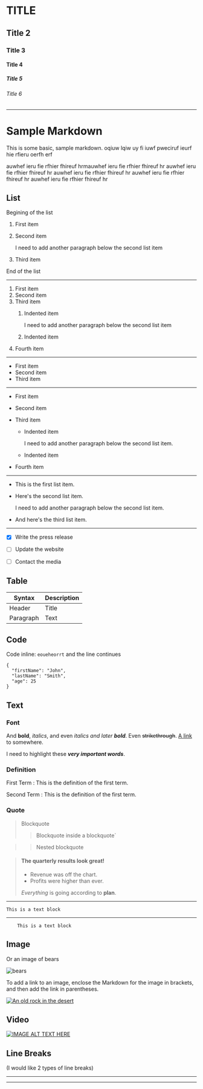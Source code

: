 # TITLE
## Title 2
### Title 3
#### Title 4
##### Title 5
###### Title 6


--- 
# Sample Markdown

This is some basic, sample markdown. oqiuw lqiw uy fi iuwf pweciruf ieurf hie rfieru
oerfh erf

auwhef ieru fie rfhier fhireuf hrmauwhef ieru fie rfhier fhireuf hr auwhef ieru fie rfhier fhireuf hr auwhef ieru fie rfhier fhireuf hr auwhef ieru fie rfhier fhireuf hr auwhef ieru fie rfhier fhireuf hr

## List

Begining of the list
1. First item
2. Second item

   I need to add another paragraph below the second list item

3. Third item

End of the list

---

1. First item
2. Second item
3. Third item
    1. Indented item
    
        I need to add another paragraph below the second list item

    2. Indented item
4. Fourth item

---

- First item
- Second item
- Third item

---

- First item
- Second item

- Third item
    - Indented item
  
        I need to add another paragraph below the second list item.
    - Indented item
- Fourth item

---

* This is the first list item.
* Here's the second list item.

  I need to add another paragraph below the second list item.

* And here's the third list item.

---

- [x] Write the press release
- [ ] Update the website
- [ ] Contact the media


## Table
| Syntax | Description |
| ----------- | ----------- |
| Header | Title |
| Paragraph | Text |

## Code

Code inline: `eoueheorrt` and the line continues

```
{
  "firstName": "John",
  "lastName": "Smith",
  "age": 25
}
```


## Text
### Font
And **bold**, *italics*, and even *italics and later **bold***. Even ~~strikethrough~~. [A link](https://markdowntohtml.com) to somewhere.

I need to highlight these ***very important words***.

### Definition

First Term
: This is the definition of the first term.

Second Term
: This is the definition of the first term.

### Quote

> Blockquote
> >Blockquote inside a blockquote`


>> Nested blockquote

> #### The quarterly results look great!
>
> - Revenue was off the chart.
> - Profits were higher than ever.
>
>  *Everything* is going according to **plan**.
---
    This is a text block
---
        This is a text block
## Image

Or an image of bears

![bears](http://placebear.com/200/200)

To add a link to an image, enclose the Markdown for the image in brackets, and then add the link in parentheses.

[![An old rock in the desert](http://placebear.com/200/200 "Shiprock, New Mexico by Beau Rogers")](https://www.flickr.com/photos/beaurogers/31833779864/in/photolist-Qv3rFw-34mt9F-a9Cmfy-5Ha3Zi-9msKdv-o3hgjr-hWpUte-4WMsJ1-KUQ8N-deshUb-vssBD-6CQci6-8AFCiD-zsJWT-nNfsgB-dPDwZJ-bn9JGn-5HtSXY-6CUhAL-a4UTXB-ugPum-KUPSo-fBLNm-6CUmpy-4WMsc9-8a7D3T-83KJev-6CQ2bK-nNusHJ-a78rQH-nw3NvT-7aq2qf-8wwBso-3nNceh-ugSKP-4mh4kh-bbeeqH-a7biME-q3PtTf-brFpgb-cg38zw-bXMZc-nJPELD-f58Lmo-bXMYG-bz8AAi-bxNtNT-bXMYi-bXMY6-bXMYv)


## Video

[![IMAGE ALT TEXT HERE](http://img.youtube.com/vi/YOUTUBE_VIDEO_ID_HERE/0.jpg)](http://www.youtube.com/watch?v=YOUTUBE_VIDEO_ID_HERE)

## Line Breaks

(I would like 2 types of line breaks)

---

*** 
